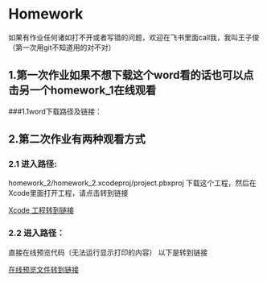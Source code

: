 # Homework
如果有作业任何诸如打不开或者写错的问题，欢迎在飞书里面call我，我叫王子俊（第一次用git不知道用的对不对）

## 1.第一次作业如果不想下载这个word看的话也可以点击另一个homework_1在线观看
  ###1.1word下载路径及链接：
  

## 2.第二次作业有两种观看方式
  
   ### 2.1 进入路径:
            
   homework_2/homework_2.xcodeproj/project.pbxproj 下载这个工程，然后在Xcode里面打开工程，请点击转到链接
            
   [Xcode 工程转到链接](https://github.com/Zachariah0318/Homework/tree/main/homework_2/homework_2.xcodeproj)
            
       
   ### 2.2 进入路径：
      
   直接在线预览代码（无法运行显示打印的内容） 以下是转到链接
   
   [在线预览文件转到链接](https://github.com/Zachariah0318/Homework/tree/main/homework_2/homework_2)
             
            
